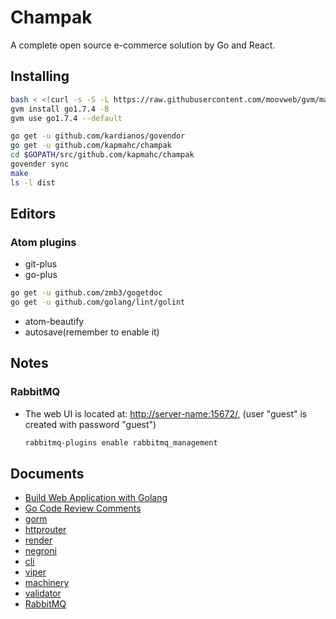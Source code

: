 # Champak

A complete open source e-commerce solution by Go and React.

## Installing

```bash
bash < <(curl -s -S -L https://raw.githubusercontent.com/moovweb/gvm/master/binscripts/gvm-installer)
gvm install go1.7.4 -B
gvm use go1.7.4 --default

go get -u github.com/kardianos/govendor
go get -u github.com/kapmahc/champak
cd $GOPATH/src/github.com/kapmahc/champak
govender sync
make
ls -l dist
```

## Editors

### Atom plugins

- git-plus
- go-plus
```bash
go get -u github.com/zmb3/gogetdoc
go get -u github.com/golang/lint/golint
```
- atom-beautify
- autosave(remember to enable it)

## Notes

### RabbitMQ

- The web UI is located at: <http://server-name:15672/>, (user "guest" is created with password "guest")

  ```bash
  rabbitmq-plugins enable rabbitmq_management
  ```

## Documents
- [Build Web Application with Golang](https://astaxie.gitbooks.io/build-web-application-with-golang/content/en/preface.html)
- [Go Code Review Comments](https://github.com/golang/go/wiki/CodeReviewComments)
- [gorm](http://jinzhu.me/gorm/)
- [httprouter](https://github.com/julienschmidt/httprouter)
- [render](https://github.com/unrolled/render)
- [negroni](https://github.com/urfave/negroni)
- [cli](https://github.com/urfave/cli)
- [viper](https://github.com/spf13/viper)
- [machinery](https://github.com/RichardKnop/machinery)
- [validator](https://github.com/go-playground/validator)
- [RabbitMQ](https://www.rabbitmq.com/getstarted.html)
